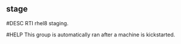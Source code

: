 stage
-----

#DESC RTI rhel8 staging.

#HELP This group is automatically ran after a machine is kickstarted.
